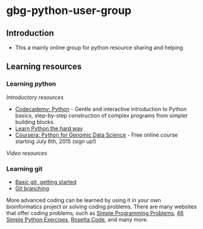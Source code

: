 # gbg-python-user-group

## Introduction

* This a mainly online group for python resource sharing and helping

## Learning resources


### Learning python

_Introductory resources_
* [Codecademy: Python](http://www.codecademy.com/tracks/python) - Gentle and interactive introduction to Python basics, step-by-step construction of complex programs from simpler building blocks.
* [Learn Python the hard way](http://learnpythonthehardway.org/book/)
* [Coursera: Python for Genomic Data Science](https://www.coursera.org/course/genpython) - Free online course starting July 6th, 2015 (sign up!)

_Video resources_

### Learning git
* [Basic git, getting started](https://github.com/mtop/gbg-python-user-group/wiki/Learning-Git!)
* [Git branching](http://pcottle.github.io/learnGitBranching/)

More advanced coding can be learned by using it in your own bioinformatics project or solving coding problems. There are many websites that offer coding problems, such as [Simple Programming Problems](http://adriann.github.io/programming_problems.html), [46 Simple Python Exercises](http://www.ling.gu.se/~lager/python_exercises.html), [Rosetta Code](http://rosettacode.or/wiki/Category:Programming_Tasks), and many more.
